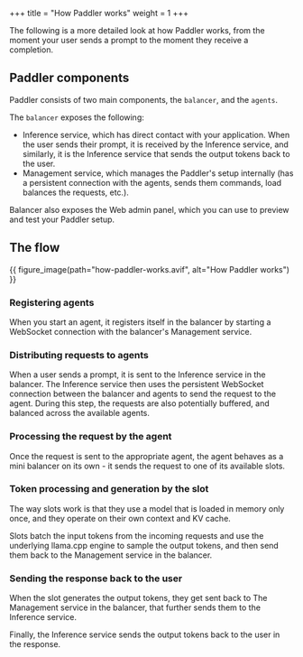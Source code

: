 +++
title = "How Paddler works"
weight = 1
+++

The following is a more detailed look at how Paddler works, from the moment your user sends a prompt to the moment they receive a completion.

## Paddler components

Paddler consists of two main components, the `balancer`, and the `agents`. 

The `balancer` exposes the following:
- Inference service, which has direct contact with your application. When the user sends their prompt, it is received by the Inference service, and similarly, it is the Inference service that sends the output tokens back to the user.
- Management service, which manages the Paddler's setup internally (has a persistent connection with the agents, sends them commands, load balances the requests, etc.).

Balancer also exposes the Web admin panel, which you can use to preview and test your Paddler setup.

## The flow

{{ figure_image(path="how-paddler-works.avif", alt="How Paddler works") }}

### Registering agents

When you start an agent, it registers itself in the balancer by starting a WebSocket connection with the balancer's Management service.

### Distributing requests to agents

When a user sends a prompt, it is sent to the Inference service in the balancer. The Inference service then uses the persistent WebSocket connection between the balancer and agents to send the request to the agent. During this step, the requests are also potentially buffered, and balanced across the available agents.

### Processing the request by the agent

Once the request is sent to the appropriate agent, the agent behaves as a mini balancer on its own - it sends the request to one of its available slots. 

### Token processing and generation by the slot

The way slots work is that they use a model that is loaded in memory only once, and they operate on their own context and KV cache. 

Slots batch the input tokens from the incoming requests and use the underlying llama.cpp engine to sample the output tokens, and then send them back to the Management service in the balancer. 

### Sending the response back to the user

When the slot generates the output tokens, they get sent back to The Management service in the balancer, that further sends them to the Inference service. 

Finally, the Inference service sends the output tokens back to the user in the response.
